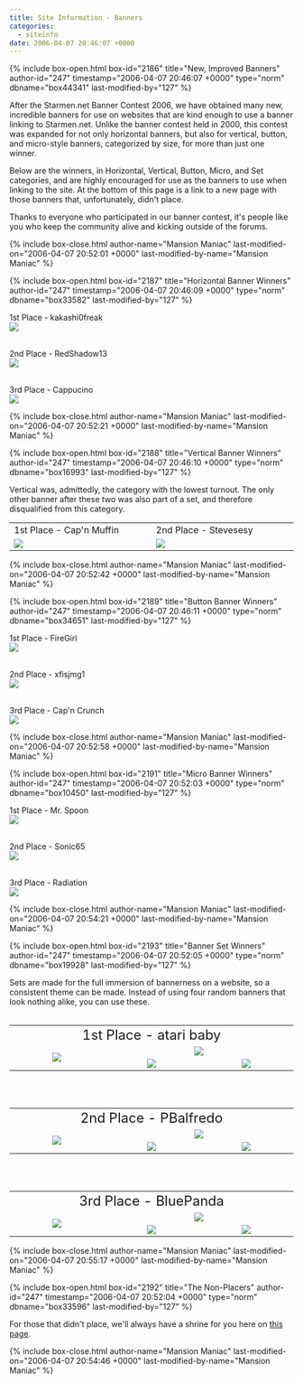 ```yaml
---
title: Site Information - Banners
categories:
  - siteinfo
date: 2006-04-07 20:46:07 +0000
---
```

{% include box-open.html box-id="2186" title="New, Improved Banners" author-id="247" timestamp="2006-04-07 20:46:07 +0000" type="norm" dbname="box44341" last-modified-by="127" %}
<p>
After the Starmen.net Banner Contest 2006, we have obtained many new, incredible banners for use on websites that are kind enough to use a banner linking to Starmen.net.  Unlike the banner contest held in 2000, this contest was expanded for not only horizontal banners, but also for vertical, button, and micro-style banners, categorized by size, for more than just one winner.
</p>

<p>
Below are the winners, in Horizontal, Vertical, Button, Micro, and Set categories, and are highly encouraged for use as the banners to use when linking to the site.  At the bottom of this page is a link to a new page with those banners that, unfortunately, didn't place.
</p>

<p>Thanks to everyone who participated in our banner contest, it's people like you who keep the community alive and kicking outside of the forums.
</p>
{% include box-close.html author-name="Mansion Maniac" last-modified-on="2006-04-07 20:52:01 +0000" last-modified-by-name="Mansion Maniac" %}

{% include box-open.html box-id="2187" title="Horizontal Banner Winners" author-id="247" timestamp="2006-04-07 20:46:09 +0000" type="norm" dbname="box33582" last-modified-by="127" %}
<p>
1st Place - kakashi0freak<br />
<img src="http - //starmen.net/siteinfo/banners/images/individual/kakashi0freak-horizontal.png" />
<br />
<br />
</p>

<p>
2nd Place - RedShadow13<br />
<img src="http - //starmen.net/siteinfo/banners/images/individual/redshadow13-horizontal.gif" />
<br />
<br />
</p>

<p>
3rd Place - Cappucino<br />
<img src="http - //starmen.net/siteinfo/banners/images/individual/cappucino-horizontal.png" />
</p>
{% include box-close.html author-name="Mansion Maniac" last-modified-on="2006-04-07 20:52:21 +0000" last-modified-by-name="Mansion Maniac" %}

{% include box-open.html box-id="2188" title="Vertical Banner Winners" author-id="247" timestamp="2006-04-07 20:46:10 +0000" type="norm" dbname="box16993" last-modified-by="127" %}
<p>
Vertical was, admittedly, the category with the lowest turnout.  The only other banner after these two was also part of a set, and therefore disqualified from this category.
</p>

<p>
<TABLE WIDTH="50%">
<TR>
<TD WIDTH="25%">1st Place - Cap'n Muffin</TD>
<TD WIDTH="25%">2nd Place - Stevesesy</TD>
</TR>
<TR>
<TD WIDTH="25%"><img src="http - //starmen.net/siteinfo/banners/images/individual/capnmuffin-vertical.png" />
</TD>
<TD WIDTH="25%"><img src="http - //starmen.net/siteinfo/banners/images/individual/stevesesy-vertical.png" /><BR />
</TD>
</TR>
</TABLE>
</p>
{% include box-close.html author-name="Mansion Maniac" last-modified-on="2006-04-07 20:52:42 +0000" last-modified-by-name="Mansion Maniac" %}

{% include box-open.html box-id="2189" title="Button Banner Winners" author-id="247" timestamp="2006-04-07 20:46:11 +0000" type="norm" dbname="box34651" last-modified-by="127" %}
<p>
1st Place - FireGirl<br />
<img src="http - //starmen.net/siteinfo/banners/images/individual/firegirl-button.gif" />
<br />
<br />
</p>

<p>
2nd Place - xfisjmg1<br />
<img src="http - //starmen.net/siteinfo/banners/images/individual/xfisjmg1-button.gif" />
<br />
<br />
</p>

<p>
3rd Place - Cap'n Crunch<br />
<img src="http - //starmen.net/siteinfo/banners/images/individual/capncrunch-button.jpg" />
</p>
{% include box-close.html author-name="Mansion Maniac" last-modified-on="2006-04-07 20:52:58 +0000" last-modified-by-name="Mansion Maniac" %}

{% include box-open.html box-id="2191" title="Micro Banner Winners" author-id="247" timestamp="2006-04-07 20:52:03 +0000" type="norm" dbname="box10450" last-modified-by="127" %}
<p>
1st Place - Mr. Spoon<br />
<img src="http - //starmen.net/siteinfo/banners/images/individual/mrspoon-micro.png" />
<br />
<br />
</p>

<p>
2nd Place - Sonic65<br />
<img src="http - //starmen.net/siteinfo/banners/images/individual/sonic65-micro.png" />
<br />
<br />
</p>

<p>
3rd Place - Radiation<br />
<img src="http - //starmen.net/siteinfo/banners/images/individual/radiation-micro.png" />
</p>
{% include box-close.html author-name="Mansion Maniac" last-modified-on="2006-04-07 20:54:21 +0000" last-modified-by-name="Mansion Maniac" %}

{% include box-open.html box-id="2193" title="Banner Set Winners" author-id="247" timestamp="2006-04-07 20:52:05 +0000" type="norm" dbname="box19928" last-modified-by="127" %}
<p>
Sets are made for the full immersion of bannerness on a website, so a consistent theme can be made.  Instead of using four random banners that look nothing alike, you can use these.<br /><br />
</p>

<p>
<table align="center">
<tr>
<td colspan="3" align="center">
<font size="5">1st Place - atari baby</font>
</td>
</tr>
<tr align="center">
<td align="center" rowspan="2" width="300">
<img src="http - //starmen.net/siteinfo/banners/images/sets/ataribaby-vertical.png" />
</td>
<td align="center" valign="middle" colspan="2" width="300">
<img src="http - //starmen.net/siteinfo/banners/images/sets/ataribaby-horizontal.png" /></td>
</tr>
<tr>
<td align="center" valign="middle" width="300">
<img src="http - //starmen.net/siteinfo/banners/images/sets/ataribaby-button.png" />
</td>
<td align="center" valign="middle" width="300">
<img src="http - //starmen.net/siteinfo/banners/images/sets/ataribaby-micro.png" /></td>
</tr>
</table>
<br /><br />
</p>

<p>
<table align="center">
<tr>
<td colspan="3" align="center">
<font size="5">2nd Place - PBalfredo</font>
</td>
</tr>
<tr align="center">
<td align="center" rowspan="2" width="300">
<img src="http - //starmen.net/siteinfo/banners/images/sets/pbalfredo-vertical.gif" />
</td>
<td align="center" valign="middle" colspan="2" width="300">
<img src="http - //starmen.net/siteinfo/banners/images/sets/pbalfredo-horizontal.gif" /></td>
</tr>
<tr>
<td align="center" valign="middle" width="300">
<img src="http - //starmen.net/siteinfo/banners/images/sets/pbalfredo-button.gif" />
</td>
<td align="center" valign="middle" width="300">
<img src="http - //starmen.net/siteinfo/banners/images/sets/pbalfredo-micro.gif" /></td>
</tr>
</table>
<br /><br />
</p>

<p>
<table align="center">
<tr>
<td colspan="3" align="center">
<font size="5">3rd Place - BluePanda</font>
</td>
</tr>
<tr align="center">
<td align="center" rowspan="2" width="300">
<img src="http - //starmen.net/siteinfo/banners/images/sets/bluepanda-vertical.jpg" />
</td>
<td align="center" valign="middle" colspan="2" width="300">
<img src="http - //starmen.net/siteinfo/banners/images/sets/bluepanda-horizontal.jpg" /></td>
</tr>
<tr>
<td align="center" valign="middle" width="300">
<img src="http - //starmen.net/siteinfo/banners/images/sets/bluepanda-button.gif" />
</td>
<td align="center" valign="middle" width="300">
<img src="http - //starmen.net/siteinfo/banners/images/sets/bluepanda-micro.gif" /></td>
</tr>
</table>
</p>
{% include box-close.html author-name="Mansion Maniac" last-modified-on="2006-04-07 20:55:17 +0000" last-modified-by-name="Mansion Maniac" %}

{% include box-open.html box-id="2192" title="The Non-Placers" author-id="247" timestamp="2006-04-07 20:52:04 +0000" type="norm" dbname="box33596" last-modified-by="127" %}
<p>
For those that didn't place, we'll always have a shrine for you here on <a href="http://starmen.net/siteinfo/banners/nonplacers.php">this page</a>.
</p>
{% include box-close.html author-name="Mansion Maniac" last-modified-on="2006-04-07 20:54:46 +0000" last-modified-by-name="Mansion Maniac" %}

